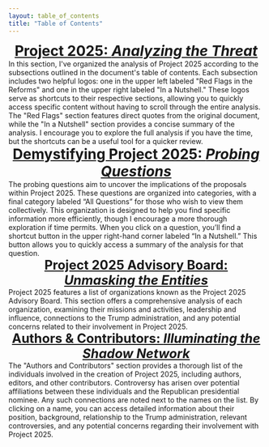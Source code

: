 ```yaml
---
layout: table_of_contents
title: "Table of Contents"
---
```


<center><a href="/project2025_analyzing_the_threat.html" style="font-size: 2em; font-weight: bold;">Project 2025: <em><strong>Analyzing the Threat</strong></em></a></center>
In this section, I've organized the analysis of Project 2025 according to the subsections outlined in the document's table of contents. Each subsection includes two helpful logos: one in the upper left labeled "Red Flags in the Reforms" and one in the upper right labeled "In a Nutshell." These logos serve as shortcuts to their respective sections, allowing you to quickly access specific content without having to scroll through the entire analysis. The "Red Flags" section features direct quotes from the original document, while the "In a Nutshell" section provides a concise summary of the analysis. I encourage you to explore the full analysis if you have the time, but the shortcuts can be a useful tool for a quicker review.
<br>

<div style="text-align: center;">
  <a href="/faq.html" style="font-size: 2em; font-weight: bold;">
    Demystifying Project 2025: <em>Probing Questions</em>
  </a>
</div>
The probing questions aim to uncover the implications of the proposals within Project 2025. These questions are organized into categories, with a final category labeled “All Questions” for those who wish to view them collectively. This organization is designed to help you find specific information more efficiently, though I encourage a more thorough exploration if time permits. When you click on a question, you’ll find a shortcut button in the upper right-hand corner labeled “In a Nutshell.” This button allows you to quickly access a summary of the analysis for that question.
<br>

<div style="text-align: center;">
  <a href="/advisory_board.html" style="font-size: 1.8em; font-weight: bold;">
    Project 2025 Advisory Board: <em>Unmasking the Entities</em>
  </a>
</div>
Project 2025 features a list of organizations known as the Project 2025 Advisory Board. This section offers a comprehensive analysis of each organization, examining their missions and activities, leadership and influence, connections to the Trump administration, and any potential concerns related to their involvement in Project 2025.
<br>

<div style="text-align: center;">
  <a href="/authors_&_contributors.html" style="font-size: 1.8em; font-weight: bold;">
    Authors & Contributors: <em>Illuminating the Shadow Network</em>
  </a>
</div>
The "Authors and Contributors" section provides a thorough list of the individuals involved in the creation of Project 2025, including authors, editors, and other contributors. Controversy has arisen over potential affiliations between these individuals and the Republican presidential nominee. Any such connections are noted next to the names on the list. By clicking on a name, you can access detailed information about their position, background, relationship to the Trump administration, relevant controversies, and any potential concerns regarding their involvement with Project 2025.
<br>


